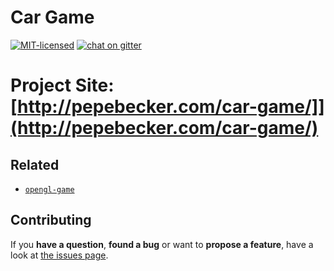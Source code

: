 # Car Game

[![MIT-licensed](https://img.shields.io/github/license/pepebecker/car-game.svg)](https://opensource.org/licenses/MIT)
[![chat on gitter](https://badges.gitter.im/pepebecker.svg)](https://gitter.im/pepebecker)

# Project Site: [http://pepebecker.com/car-game/]](http://pepebecker.com/car-game/)

## Related

- [`opengl-game`](https://github.com/pepebecker/opengl-game)

## Contributing

If you **have a question**, **found a bug** or want to **propose a feature**, have a look at [the issues page](https://github.com/pepebecker/car-game/issues).